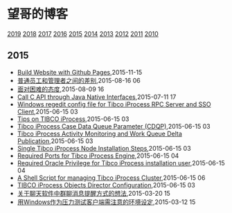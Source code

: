 # 望哥的博客
 [2019](/2019/)
 [2018](/2018/)
 [2017](/2017/)
 [2016](/2016/)
 [2015](/2015/)
 [2014](/2014/)
 [2013](/2013/)
 [2012](/2012/)
 [2011](/2011/)
 [2010](/2010/)


## 2015
* [Build Website with Github Pages](/2015/2015-11-15-build-website-with-github-pages),2015-11-15
* [普通员工和管理者之间的差别](/2015/2015-08-16-diff-between-employee-and-manager),2015-08-16 06
* [面对困难的态度](/2015/2015-08-09-attitude-for-difficuty),2015-08-09 16
* [Call C API through Java Native Interfaces](/2015/2015-07-11-call-c-api-through-java-native-interfaces),2015-07-11 17
* [Windows regedit config file for Tibco iProcess RPC Server and SSO Client](/2015/2015-06-15-windows-regedit-config-file-for-tibco-iprocess-rpc-server-and-sso-client),2015-06-15 03
* [Tips on TIBCO iProcess](/2015/2015-06-15-tips-on-tibco-iprocess),2015-06-15 03
* [Tibco iProcess Case Data Queue Parameter (CDQP)](/2015/2015-06-15-tibco-iprocess-case-data-queue-parameter-cdqp),2015-06-15 03
* [Tibco iProcess Activity Monitoring and Work Queue Delta Publication](/2015/2015-06-15-tibco-iprocess-activity-monitoring-and-work-queue-delta-publication),2015-06-15 03
* [Single Tibco iProcess Node Installation Steps](/2015/2015-06-15-single-tibco-iprocess-node-installation-steps),2015-06-15 03
* [Required Ports for Tibco iProcess Engine](/2015/2015-06-15-required-ports-for-tibco-iprocess-engine),2015-06-15 04
* [Required Oracle Privilege for Tibco iProcess installation user](/2015/2015-06-15-required-oracle-privilege-for-tibco-iprocess-installation-user),2015-06-15 04
* [A Shell Script for managing Tibco iProcess Cluster](/2015/2015-06-15-a-shell-script-for-managing-tibco-iprocess-cluster),2015-06-15 06
* [TIBCO iProcess Objects Director Configuration](/2015/2015-06-15-851),2015-06-15 03
* [关于聊天软件中群聊消息提醒方式的想法](/2015/2015-03-20-idea-about-group-chat),2015-03-20 15
* [用Windows作为压力测试客户端需注意的环境设定](/2015/2015-03-12-windows-config-for-pressure),2015-03-12 15
